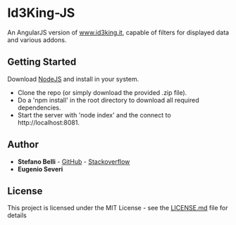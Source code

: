 # Id3King-JS

An AngularJS version of www.id3king.it, capable of filters for displayed data and various addons.

## Getting Started

Download [NodeJS](https://nodejs.org) and install in your system.

* Clone the repo (or simply download the provided .zip file).
* Do a 'npm install' in the root directory to download all required dependencies.
* Start the server with 'node index' and the connect to http://localhost:8081.

## Author

* **Stefano Belli** - [GitHub](https://github.com/Luxor001) - [Stackoverflow](http://stackoverflow.com/users/1306679/luxor001)
* **Eugenio Severi**

## License

This project is licensed under the MIT License - see the [LICENSE.md](LICENSE.md) file for details
